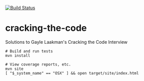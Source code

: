 [![Build Status](https://travis-ci.org/jamesonwilliams/cracking-the-code.svg?branch=master)](https://travis-ci.org/jamesonwilliams/cracking-the-code)

# cracking-the-code
Solutions to Gayle Laakman's Cracking the Code Interview

```
# Build and run tests
mvn install

# View coverage reports, etc.
mvn site
[ "$_system_name" == "OSX" ] && open target/site/index.html
```
